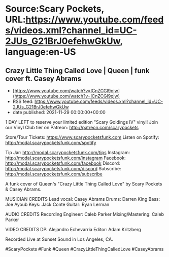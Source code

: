 # Source:Scary Pockets, URL:https://www.youtube.com/feeds/videos.xml?channel_id=UC-2JUs_G21BrJ0efehwGkUw, language:en-US

## Crazy Little Thing Called Love | Queen | funk cover ft. Casey Abrams
 - [https://www.youtube.com/watch?v=lCnZCGl9qjw](https://www.youtube.com/watch?v=lCnZCGl9qjw)
 - RSS feed: https://www.youtube.com/feeds/videos.xml?channel_id=UC-2JUs_G21BrJ0efehwGkUw
 - date published: 2021-11-29 00:00:00+00:00

1 DAY LEFT to reserve your limited edition "Scary Goldings IV" vinyl! Join our Vinyl Club tier on Patreon: http://patreon.com/scarypockets

Store/Tour Tickets: https://www.scarypocketsfunk.com
Listen on Spotify: http://modal.scarypocketsfunk.com/spotify

Tip Jar: http://modal.scarypocketsfunk.com/tips
Instagram: http://modal.scarypocketsfunk.com/instagram
Facebook: http://modal.scarypocketsfunk.com/facebook
Discord: http://modal.scarypocketsfunk.com/discord
Subscribe: http://modal.scarypocketsfunk.com/subscribe

A funk cover of Queen's "Crazy Little Thing Called Love" by Scary Pockets & Casey Abrams.

MUSICIAN CREDITS
Lead vocal: Casey Abrams
Drums: Darren King
Bass: Joe Ayoub
Keys: Jack Conte
Guitar: Ryan Lerman

AUDIO CREDITS
Recording Engineer: Caleb Parker
Mixing/Mastering: Caleb Parker

VIDEO CREDITS
DP: Alejandro Echevarria
Editor: Adam Kritzberg

Recorded Live at Sunset Sound in Los Angeles, CA.

#ScaryPockets #Funk #Queen #CrazyLittleThingCalledLove #CaseyAbrams

